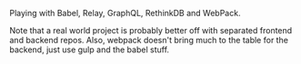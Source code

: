 Playing with Babel, Relay, GraphQL, RethinkDB and WebPack.

Note that a real world project is probably better off with separated frontend and backend repos.
Also, webpack doesn't bring much to the table for the backend, just use gulp and the babel stuff.
